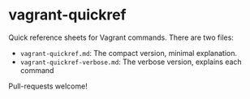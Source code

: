 vagrant-quickref
================

Quick reference sheets for Vagrant commands. There are two files:
* `vagrant-quickref.md`: The compact version, minimal explanation.
* `vagrant-quickref-verbose.md`: The verbose version, explains each command

Pull-requests welcome!

